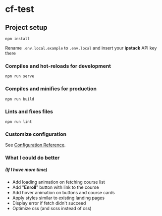 # cf-test

## Project setup
```
npm install
```
Rename `.env.local.example` to `.env.local` and insert your **ipstack** API key there

### Compiles and hot-reloads for development
```
npm run serve
```

### Compiles and minifies for production
```
npm run build
```

### Lints and fixes files
```
npm run lint
```

### Customize configuration
See [Configuration Reference](https://cli.vuejs.org/config/).

### What I could do better

##### (If I have more time)

- Add loading animation on fetching course list
- Add "**Enroll**" button with link to the course
- Add hover animation on buttons and course cards
- Apply styles similar to existing landing pages
- Display error if fetch didn't succeed
- Optimize css (and scss instead of css)

